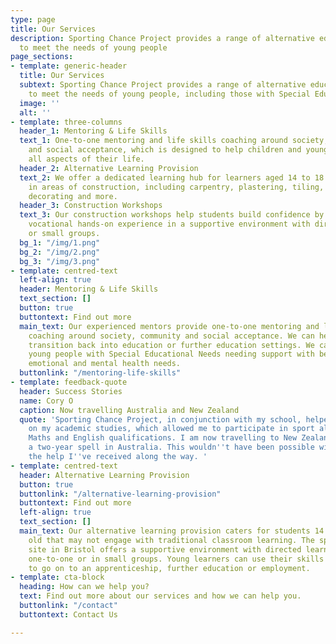 ```yaml
---
type: page
title: Our Services
description: Sporting Chance Project provides a range of alternative education services
  to meet the needs of young people
page_sections:
- template: generic-header
  title: Our Services
  subtext: Sporting Chance Project provides a range of alternative education services
    to meet the needs of young people, including those with Special Educational Needs
  image: ''
  alt: ''
- template: three-columns
  header_1: Mentoring & Life Skills
  text_1: One-to-one mentoring and life skills coaching around society, community
    and social acceptance, which is designed to help children and young people manage
    all aspects of their life.
  header_2: Alternative Learning Provision
  text_2: We offer a dedicated learning hub for learners aged 14 to 18 to gain skills
    in areas of construction, including carpentry, plastering, tiling, bricklaying,
    decorating and more.
  header_3: Construction Workshops
  text_3: Our construction workshops help students build confidence by gaining invaluable
    vocational hands-on experience in a supportive environment with directed learning
    or small groups.
  bg_1: "/img/1.png"
  bg_2: "/img/2.png"
  bg_3: "/img/3.png"
- template: centred-text
  left-align: true
  header: Mentoring & Life Skills
  text_section: []
  button: true
  buttontext: Find out more
  main_text: Our experienced mentors provide one-to-one mentoring and life skills
    coaching around society, community and social acceptance. We can help young people
    transition back into education or further education settings. We can also support
    young people with Special Educational Needs needing support with behaviour, social,
    emotional and mental health needs.
  buttonlink: "/mentoring-life-skills"
- template: feedback-quote
  header: Success Stories
  name: Cory O
  caption: Now travelling Australia and New Zealand
  quote: 'Sporting Chance Project, in conjunction with my school, helped me to focus
    on my academic studies, which allowed me to participate in sport alongside my
    Maths and English qualifications. I am now travelling to New Zealand following
    a two-year spell in Australia. This wouldn''t have been possible without all of
    the help I''ve received along the way. '
- template: centred-text
  header: Alternative Learning Provision
  button: true
  buttonlink: "/alternative-learning-provision"
  buttontext: Find out more
  left-align: true
  text_section: []
  main_text: Our alternative learning provision caters for students 14 to 18 years
    old that may not engage with traditional classroom learning. The specialist education
    site in Bristol offers a supportive environment with directed learning provided
    one-to-one or in small groups. Young learners can use their skills and qualification
    to go on to an apprenticeship, further education or employment.
- template: cta-block
  heading: How can we help you?
  text: Find out more about our services and how we can help you.
  buttonlink: "/contact"
  buttontext: Contact Us

---
```

